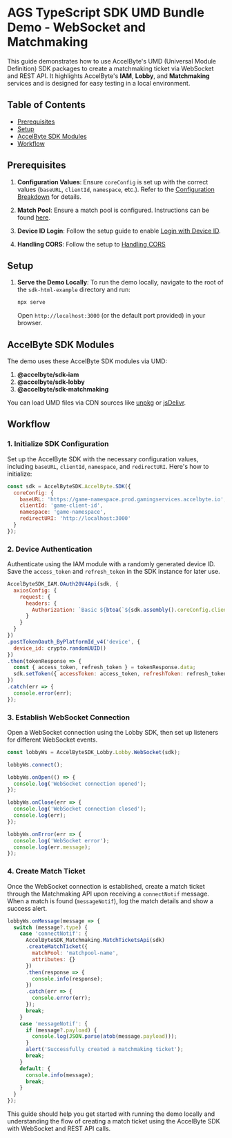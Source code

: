 # AGS TypeScript SDK UMD Bundle Demo - WebSocket and Matchmaking

This guide demonstrates how to use AccelByte's UMD (Universal Module Definition) SDK packages to create a matchmaking ticket via WebSocket and REST API. It highlights AccelByte's **IAM**, **Lobby**, and **Matchmaking** services and is designed for easy testing in a local environment.

## Table of Contents
- [Prerequisites](#prerequisites)
- [Setup](#setup)
- [AccelByte SDK Modules](#accelbyte-sdk-modules)
- [Workflow](#workflow)

## Prerequisites
1. **Configuration Values**: Ensure `coreConfig` is set up with the correct values (`baseURL`, `clientId`, `namespace`, etc.). Refer to the [Configuration Breakdown](https://github.com/AccelByte/accelbyte-typescript-sdk?tab=readme-ov-file#configuration-breakdown) for details.

2. **Match Pool**: Ensure a match pool is configured. Instructions can be found [here](https://docs.accelbyte.io/gaming-services/services/play/matchmaking/configuring-match-pools/#configure-match-pools-in-the-admin-portal).

3. **Device ID Login**: Follow the setup guide to enable [Login with Device ID](https://docs.accelbyte.io/gaming-services/getting-started/implement-login-with-device-id/).

4. **Handling CORS**: Follow the setup to [Handling CORS](https://docs.accelbyte.io/gaming-services/knowledge-base/developer-faq/#handling-cors-cross-origin-resource-sharing-in-web-development)

## Setup

1. **Serve the Demo Locally**: To run the demo locally, navigate to the root of the `sdk-html-example` directory and run:
    ```bash
    npx serve
    ```
   Open `http://localhost:3000` (or the default port provided) in your browser.

## AccelByte SDK Modules

The demo uses these AccelByte SDK modules via UMD:
1. **@accelbyte/sdk-iam**
2. **@accelbyte/sdk-lobby**
3. **@accelbyte/sdk-matchmaking**

You can load UMD files via CDN sources like [unpkg](https://unpkg.com/) or [jsDelivr](https://www.jsdelivr.com).

## Workflow

### 1. Initialize SDK Configuration
Set up the AccelByte SDK with the necessary configuration values, including `baseURL`, `clientId`, `namespace`, and `redirectURI`. Here's how to initialize:

```javascript
const sdk = AccelByteSDK.AccelByte.SDK({
  coreConfig: {
    baseURL: 'https://game-namespace.prod.gamingservices.accelbyte.io',
    clientId: 'game-client-id',
    namespace: 'game-namespace',
    redirectURI: 'http://localhost:3000'
  }
});
```

### 2. Device Authentication

Authenticate using the IAM module with a randomly generated device ID. Save the `access_token` and `refresh_token` in the SDK instance for later use.

```javascript
AccelByteSDK_IAM.OAuth20V4Api(sdk, {
  axiosConfig: {
    request: {
      headers: {
        Authorization: `Basic ${btoa(`${sdk.assembly().coreConfig.clientId}:`)}`
      }
    }
  }
})
.postTokenOauth_ByPlatformId_v4('device', {
  device_id: crypto.randomUUID()
})
.then(tokenResponse => {
  const { access_token, refresh_token } = tokenResponse.data;
  sdk.setToken({ accessToken: access_token, refreshToken: refresh_token });
})
.catch(err => {
  console.error(err);
});
```

### 3. Establish WebSocket Connection
Open a WebSocket connection using the Lobby SDK, then set up listeners for different WebSocket events.

```javascript
const lobbyWs = AccelByteSDK_Lobby.Lobby.WebSocket(sdk);

lobbyWs.connect();

lobbyWs.onOpen(() => {
  console.log('WebSocket connection opened');
});

lobbyWs.onClose(err => {
  console.log('WebSocket connection closed');
  console.log(err);
});

lobbyWs.onError(err => {
  console.log('WebSocket error');
  console.log(err.message);
});
```

### 4. Create Match Ticket
Once the WebSocket connection is established, create a match ticket through the Matchmaking API upon receiving a `connectNotif` message. When a match is found (`messageNotif`), log the match details and show a success alert.

```javascript
lobbyWs.onMessage(message => {
  switch (message?.type) {
    case 'connectNotif': {
      AccelByteSDK_Matchmaking.MatchTicketsApi(sdk)
      .createMatchTicket({
        matchPool: 'matchpool-name',
        attributes: {}
      })
      .then(response => {
        console.info(response);
      })
      .catch(err => {
        console.error(err);
      });
      break;
    }
    case 'messageNotif': {
      if (message?.payload) {
        console.log(JSON.parse(atob(message.payload)));
      }
      alert('Successfully created a matchmaking ticket');
      break;
    }
    default: {
      console.info(message);
      break;
    }
  }
});
```

This guide should help you get started with running the demo locally and understanding the flow of creating a match ticket using the AccelByte SDK with WebSocket and REST API calls.